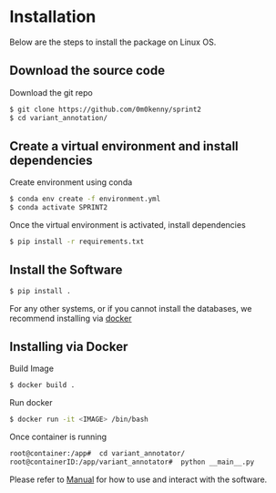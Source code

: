 # Installation

Below are the steps to install the package on Linux OS.

## Download the source code

Download the git repo
```bash
$ git clone https://github.com/0m0kenny/sprint2
$ cd variant_annotation/
```

## Create a virtual environment and install dependencies

Create environment using conda
```bash
$ conda env create -f environment.yml
$ conda activate SPRINT2
```

Once the virtual environment is activated, install dependencies
```bash
$ pip install -r requirements.txt
```
## Install the Software
```bash
$ pip install .
```


For any other systems, or if you cannot install the databases, we recommend installing via [docker](https://github.com/0m0kenny/sprint2/blob/main/Dockerfile)

## Installing via Docker

Build Image
```bash
$ docker build .
```
Run docker
```bash
$ docker run -it <IMAGE> /bin/bash
```

Once container is running
```bash docker
root@container:/app#  cd variant_annotator/
root@containerID:/app/variant_annotator#  python __main__.py
```


Please refer to [Manual](https://github.com/0m0kenny/sprint2/blob/main/docs/MANUAL.md) for how to use and interact with the software.
